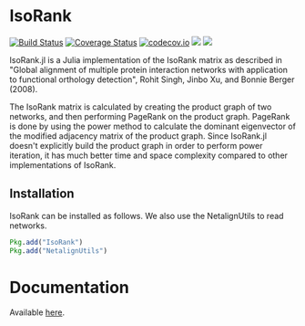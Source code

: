 # IsoRank

[![Build Status](https://travis-ci.org/vvjn/IsoRank.jl.svg?branch=master)](https://travis-ci.org/vvjn/IsoRank.jl) [![Coverage Status](https://coveralls.io/repos/vvjn/IsoRank.jl/badge.svg?branch=master&service=github)](https://coveralls.io/github/vvjn/IsoRank.jl?branch=master) [![codecov.io](http://codecov.io/github/vvjn/IsoRank.jl/coverage.svg?branch=master)](http://codecov.io/github/vvjn/IsoRank.jl?branch=master) [![](https://img.shields.io/badge/docs-stable-blue.svg)](https://vvjn.github.io/IsoRank.jl/stable) [![](https://img.shields.io/badge/docs-latest-blue.svg)](https://vvjn.github.io/IsoRank.jl/latest)

IsoRank.jl is a Julia implementation of the IsoRank matrix as
described in "Global alignment of multiple protein interaction
networks with application to functional orthology detection", Rohit
Singh, Jinbo Xu, and Bonnie Berger (2008).

The IsoRank matrix is calculated by creating the product graph of two
networks, and then performing PageRank on the product graph. PageRank
is done by using the power method to calculate the dominant
eigenvector of the modified adjacency matrix of the product
graph. Since IsoRank.jl doesn't explicitly build the product graph in
order to perform power iteration, it has much better time and space
complexity compared to other implementations of IsoRank.

## Installation

IsoRank can be installed as follows. We also use the NetalignUtils to
read networks.

```julia
Pkg.add("IsoRank")
Pkg.add("NetalignUtils")
```

# Documentation

Available [here](https://vvjn.github.io/IsoRank.jl/latest).
